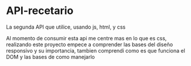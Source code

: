 # API-recetario
La segunda API que utilice, usando js, html, y css

Al momento de consumir esta api me centre mas en lo que es css, realizando este proyecto empece a comprender las bases del diseño responsivo y su importancia, tambien comprendi como es que funciona el DOM y las bases de como manejarlo
